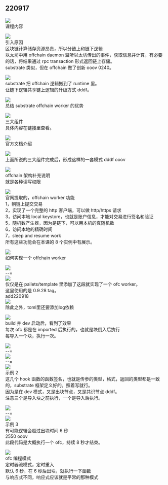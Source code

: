 ## 220917  
  
![](./img/2022-09-17-14-50-25.png)    
课程内容  
  
![](./img/2022-09-17-14-51-41.png)    
引入原因    
区块链计算储存资源昂贵，所以分链上和链下逻辑    
以太坊中用 offchain daemon 监听以太坊传出的事件，获取信息并计算，有必要的话，将结果通过 rpc transaction 形式返回链上存储。    
substrate 类似，但在 offchain 做了创新 ooov 0240。  
  
![](./img/2022-09-17-16-25-49.png)    
substrate 把 offchain 逻辑搬到了 runtime 里。    
让链下逻辑共享链上逻辑的升级方式 dddf。  
  
![](./img/2022-09-17-16-28-02.png)    
总结 substrate offchain worker 的优势  
  
![](./img/2022-09-17-16-28-59.png)    
三大组件    
具体内容在链接里查看。  
  
![](./img/2022-09-17-16-29-34.png)    
官方文档介绍  
  
![](./img/2022-09-17-16-30-22.png)    
上面所说的三大组件完成后，形成这样的一套模式 dddf ooov  
  
![](./img/2022-09-17-16-32-42.png)    
offchain 架构补充说明    
就是各种读写权限  
  
![](./img/2022-09-17-16-39-28.png)    
官网提取的，offchain worker 功能    
1，朝链上提交交易    
2，实现了一个完整的 http 客户端，可以做 http/https 请求    
3，访问本地 local keystore，也就是账户信息，才能对交易进行签名和验证    
5，随机数产生器，因为是链下，可以用本机的真随机数    
6，访问本地的精确时间    
7，sleep and resume work    
所有这些功能会在本课的 8 个实例中有展示。  
  
![](./img/2022-09-17-16-45-42.png)    
如何实现一个 offchain worker  
  
![](./img/2022-09-17-16-47-59.png)    
--=  
![](./img/2022-09-17-16-47-31.png)    
仅仅是在 pallets/template 里添加了这段就实现了一个 ofc worker。    
这里使用的是 0.9.28 tag。         
add220918     
![](./img/2022-09-28-09-41-46.png)        
除此之外，toml里还要添加log依赖  
  
![](./img/2022-09-17-16-51-16.png)    
build 并 dev 启动后，看到了效果    
每次 ofc 都是在 imported 后执行的，也就是块倒入后执行    
每导入一个块，执行一次。  
  
![](./img/2022-09-17-17-09-50.png)    
--=    
![](./img/2022-09-17-17-11-11.png)    
--=  
![](./img/2022-09-17-17-13-34.png)  
示例 2    
这几个 hook 函数的函数签名，也就是传参的类型，格式，返回的类型都是一致的，substrate 框架定义好的。照着写就行。    
因为是在 dev 模式，又是出块节点，又是共识节点 dddf。    
注意三个是导入块之前执行，一个是导入后执行。  
  
![](./img/2022-09-17-17-18-28.png)    
--=  
![](./img/2022-09-17-17-20-15.png)  
示例 3    
有可能逻辑会超过出块时间 6 秒    
2550 ooov    
此段代码是大概执行一个 ofc，持续 8 秒才结束。  
  
![](./img/2022-09-17-17-23-52.png)    
ofc 编程模式    
定时器流模式，定时重入    
默认 6 秒，在 6 秒后出块，就执行一下函数    
与响应式不同，响应式应该就是平常的那种模式  
  
